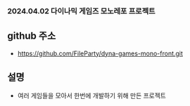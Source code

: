 ### 2024.04.02 다이나믹 게임즈 모노레포 프로젝트

## github 주소
* https://github.com/FileParty/dyna-games-mono-front.git

## 설명
- 여러 게임들을 모아서 한번에 개발하기 위해 만든 프로젝트